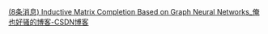 [(8条消息) Inductive Matrix Completion Based on Graph Neural Networks_俺也好骚的博客-CSDN博客](https://blog.csdn.net/weixin_44676142/article/details/108015684)